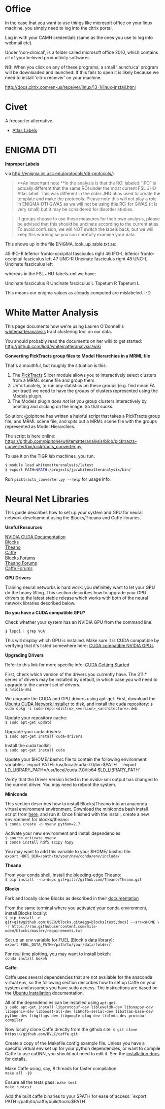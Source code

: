 Office
======

In the case that you want to use things like microsoft office on your linux machine, you simply need to log into the citrix portal.

Log in with your CAMH credentials (same as the ones you use to log into webmail etc).

Under 'non-clinical', is a folder called microsoft office 2010, which contains all of your beloved productivity softwares.

NB: When you click on any of these programs, a small 'launch.ica' program will be downloaded and launched. If this fails to open it is likely because we need to install 'citrix receiver' on your machine.

http://docs.citrix.com/en-us/receiver/linux/13-1/linux-install.html

Civet
=====
A freesurfer alternative.

+ [Atlas Labels](http://www.bic.mni.mcgill.ca/ServicesSoftware/VisualGuides)

ENIGMA DTI
==========

**Improper Labels**

via http://enigma.ini.usc.edu/protocols/dti-protocols/:

> **An important note **in the analysis is that the ROI labeled “IFO” is actually different that the same ROI under the most current FSL JHU Atlas label. This was different in the older JHU atlas used to create the template and make the protocols. Please note this will not play a role in ENIGMA-DTI GWAS as we will not be using this ROI for GWAS (it is very small) but it may be considered for disorder studies.

> If groups choose to use these measures for their own analysis, please be advised that this should be uncinate according to the current atlas. To avoid confusion, we will NOT switch the labels back, but we will keep this warning so you can carefully examine your data.

This shows up in the file ENIGMA_look_up_table.txt as:

45      IFO-R           Inferior fronto-occipital fasciculus right
46      IFO-L           Inferior fronto-occipital fasciculus left
47      UNC-R           Uncinate fasciculus right
48      UNC-L           Uncinate fasciculus left

whereas in the FSL JHU-labels.xml we have:

<label index="45" x="55" y="127" z="54">Uncinate fasciculus R</label>
<label index="46" x="123" y="125" z="58">Uncinate fasciculus L</label>
<label index="47" x="60" y="78" z="86">Tapetum R</label>
<label index="48" x="117" y="76" z="87">Tapetum L</label>

This means our enigma values as already computed are mislabeled. :-D

White Matter Analysis
=====================

This page documents how we're using Lauren O'Donnell's [whitematteranalysis](http://github.com/ljod/whitematteranalysis) tract clustering tool on our data. 

You should probably read the documents on her wiki to get started: 
http://github.com/ljod/whitematteranalysis/wiki

**Converting PickTracts group files to Model Hierarchies in a MRML file**

That's a mouthful, but roughly the situation is this: 

1. The [PickTracts](https://github.com/ljod/whitematteranalysis/wiki/Installing-Pick-Tracts) Slicer module allows you to interactively select clusters from a MRML scene file and group them. 
2. Unfortunately, to run any statistics on these groups (e.g. find mean FA per tract) we need to have the groups of clusters represented using the Models plugin. 
3. The Models plugin *does not* let you group clusters interactively by pointing and clicking on the image. So that sucks. 

Solution: @pipitone has written a helpful script that takes a PickTracts group file, and MRML scene file, and spits out a MRML scene file with the groups represented as Model Hierarchies. 

The script is here online: 
https://github.com/pipitone/whitematteranalysis/blob/picktracts-converter/bin/picktracts_converter.py

To use it on the TIGR lab machines, you run: 
```bash
$ module load whitematteranalysis/latest
$ export PATH=$PATH:/projects/jp/whitematteranalysis/bin/
```

Run `picktracts_converter.py --help` for usage info.

Neural Net Libraries
====================

This guide describes how to set up your system and GPU for neural network development using the Blocks/Theano and Caffe libraries.

**Useful Resources**

[NVIDIA CUDA Documentation](http://docs.nvidia.com/cuda/index.html)  
[Blocks](http://blocks.readthedocs.org/en/latest/index.html)  
[Theano](http://deeplearning.net/software/theano/index.html)  
[Caffe](http://caffe.berkeleyvision.org/)  
[Blocks Forums](https://groups.google.com/forum/#!forum/blocks-users)  
[Theano Forums](https://groups.google.com/forum/#!forum/theano-users)  
[Caffe Forums](https://groups.google.com/forum/#!forum/caffe-users)  

**GPU Drivers**

Training neural networks is hard work: you definitely want to let your GPU do the heavy lifting. This section describes how to upgrade your GPU drivers to the latest stable release which works with both of the neural network libraries described below.

**Do you have a CUDA compatible GPU?**

Check whether your system has an NVIDIA GPU from the command line:  

`$ lspci | grep VGA`

This will display which GPU is installed. Make sure it is CUDA compatible by verifying that it's listed somewhere here: [CUDA compatible NVIDIA GPUs](https://developer.nvidia.com/cuda-gpus)

**Upgrading Drivers**

Refer to this link for more specific info: [CUDA Getting Started](http://docs.nvidia.com/cuda/cuda-getting-started-guide-for-linux/index.html)

First, check which version of the drivers you currently have. The 311.* series of drivers may be installed by default, in which case you will need to upgrade to the current set of drivers.  
`$ nvidia-smi`

We upgrade the CUDA and GPU drivers using apt-get. First, download the 
[Ubuntu CUDA Network Installer](https://developer.nvidia.com/cuda-downloads) to disk, and install the cuda repository: `$ sudo dpkg -i cuda-repo-<distro>_<version>_<architecture>.deb`

Update your repository cache:  
`$ sudo apt-get update`

Upgrade your cuda drivers:  
`$ sudo apt-get install cuda-drivers`

Install the cuda toolkit:  
`$ sudo apt-get install cuda`

Update your $HOME/.bashrc file to contain the following environment variables:  
`export PATH=/usr/local/cuda-7.0/bin:$PATH`  
`export LD_LIBRARY_PATH=/usr/local/cuda-7.0/lib64:$LD_LIBRARY_PATH`

Verify that the Driver Version listed in the nvidia-smi output has changed to the current driver. You may need to reboot the system.

**Miniconda**

This section describes how to install Blocks/Theano into an anaconda virtual environment environment. Download the miniconda bash install script from [here](http://conda.pydata.org/miniconda.html), and run it. Once finished with the install, create a new environment for blocks/theano:  
`$ conda create -n myenv python=2.7`

Activate your new environment and install dependencies:  
`$ source activate myenv`  
`$ conda install hdf5 scipy h5py`  

You may want to add this variable to your $HOME/.bashrc file:  
`export HDF5_DIR=/path/to/your/new/conda/env/include/`

**Theano**

From your conda shell, install the bleeding-edge Theano:  
`$ pip install --no-deps git+git://github.com/Theano/Theano.git`

**Blocks**

Fork and locally clone Blocks as described in their [documentation](http://blocks.readthedocs.org/en/latest/setup.html)

From the same terminal where you activated your conda environment, install Blocks locally:  
`$ pip install -e git+git@github.com:USER/blocks.git#egg=blocks[test,docs] --src=$HOME \
  -r https://raw.githubusercontent.com/mila-udem/blocks/master/requirements.txt`

Set up an env variable for FUEL (Block's data library):  
`export FUEL_DATA_PATH=/path/to/your/data/folder/`

For real time plotting, you may want to install bokeh:  
`conda install bokeh`

**Caffe**

Caffe uses several dependencies that are not available for the anaconda virtual env, so the following section describes how to set up Caffe on your system and assumes you have sudo access. The instructions are based on the [Ubuntu Installation](http://caffe.berkeleyvision.org/install_apt.html) documentation.

All of the dependencies can be installed using `apt-get`:  
`$ sudo apt-get install libprotobuf-dev libleveldb-dev libsnappy-dev libopencv-dev libboost-all-dev libhdf5-serial-dev libatlas-base-dev python-dev libgflags-dev libgoogle-glog-dev liblmdb-dev protobuf-compiler`

Now locally clone Caffe directly from the github site: `$ git clone https://github.com/BVLC/caffe.git`

Create a copy of the Makefile.config.example file. Unless you have a specific virtual env set up for your python dependencies, or want to compile Caffe to use cuDNN, you should not need to edit it. See the [installation docs](http://caffe.berkeleyvision.org/installation.html) for details.

Make Caffe using, say, 8 threads for faster compilation:  
`make all -j8`  

Ensure all the tests pass:
`make test`  
`make runtest`

Add the built caffe binaries to your $PATH for ease of access:  
`export PATH=/path/to/caffe/build/tools:$PATH`
